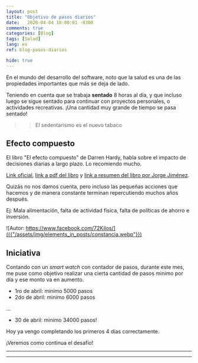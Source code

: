 ```yaml
---
layout: post
title: "Objetivo de pasos diarios"
date:   2020-04-04 10:00:01 -0300
comments: true
categories: [Blog]
tags: [Salud]
lang: es
ref: blog-pasos-diarios

hide: true
---
```


En el mundo del desarrollo del software, noto que la salud es una de las propiedades importantes que más se deja de 
lado. 

Teniendo en cuenta que se trabaja **sentado** 8 horas al día, y que incluso luego se sigue sentado para 
continuar con proyectos personales, o actividades recreativas. ¡Una cantidad muy grande de tiempo se pasa sentado!

>> El sedentarismo es el nuevo tabaco

## Efecto compuesto

El libro "El efecto compuesto" de Darren Hardy, habla sobre el impacto de decisiones diarias a largo plazo. Lo 
recomiendo mucho. 

[Link oficial](https://www.amazon.com/Efecto-Compuesto-Compound-Effect-Spanish/dp/8393222249),
[link a pdf del libro]({{"/assets/files/kupdf.net_00-darren-hardy-el-efecto-compuestopdf.pdf"}}) y
[link a resumen del libro por Jorge Jiménez]({{"/assets/files/El-Efecto-Compuesto-resumen.pdf"}}).

Quizás no nos damos cuenta, pero incluso las pequeñas acciones que hacemos y de manera constante terminan 
repercutiendo muchos años después.

Ej: Mala alimentación, falta de actividad física, falta de políticas de ahorro e inversión.

![Autor: https://www.facebook.com/72Kilos/]({{"/assets/img/elements_in_posts/constancia.webp"}})

## Iniciativa

Contando con un *smart watch* con contador de pasos, durante este mes, me puse como objetivo realizar una 
cierta cantidad de pasos minimo por día y ese monto va en aumento.

* 1ro de abril: minimo 5000 pasos
* 2do de abril: minimo 6000 pasos

...
* 30 de abril: minimo 34000 pasos!

Hoy ya vengo completando los primeros 4 días correctamente.

¡Veremos como continua el desafío!

---
---
